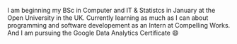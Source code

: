 I am beginning my BSc in Computer and IT & Statistcs in January at the Open University in the UK.
Currently learning as much as I can about programming and software developement as an Intern at Compelling Works. 
And I am pursuing the Google Data Analytics Certificate 😄
